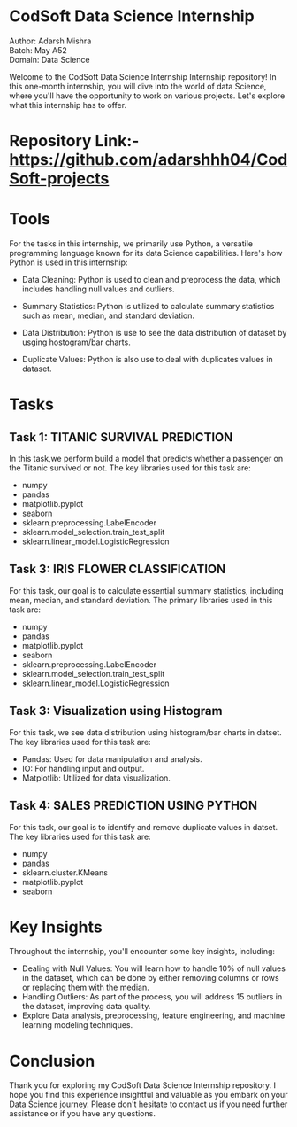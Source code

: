 # CodSoft Data Science Internship
Author: Adarsh Mishra  
Batch: May A52  
Domain: Data Science    

Welcome to the CodSoft Data Science Internship Internship repository! In this one-month internship, you will dive into the world of data Science, where you'll have the opportunity to work on various projects. Let's explore what this internship has to offer.

# Repository Link:-  https://github.com/adarshhh04/CodSoft-projects    

#  Tools
For the tasks in this internship, we primarily use Python, a versatile programming language known for its data Science capabilities. Here's how Python is used in this internship:

- Data Cleaning: Python is used to clean and preprocess the data, which includes handling null values and outliers.

- Summary Statistics: Python is utilized to calculate summary statistics such as mean, median, and standard deviation.  

- Data Distribution: Python is use to see the data distribution of dataset by usging hostogram/bar charts.

- Duplicate Values: Python is also use to deal with duplicates values in dataset.

# Tasks

## Task 1: TITANIC SURVIVAL PREDICTION
In this task,we perform build a model that predicts whether a passenger on the Titanic survived or not. The key libraries used for this task are:

- numpy
- pandas   
- matplotlib.pyplot   
- seaborn   
- sklearn.preprocessing.LabelEncoder   
- sklearn.model_selection.train_test_split   
- sklearn.linear_model.LogisticRegression

## Task 3: IRIS FLOWER CLASSIFICATION
For this task, our goal is to calculate essential summary statistics, including mean, median, and standard deviation. The primary libraries used in this task are:

- numpy
- pandas   
- matplotlib.pyplot   
- seaborn   
- sklearn.preprocessing.LabelEncoder   
- sklearn.model_selection.train_test_split   
- sklearn.linear_model.LogisticRegression

## Task 3: Visualization using Histogram
For this task, we see data distribution using histogram/bar charts in datset. The key libraries used for this task are:

- Pandas: Used for data manipulation and analysis.
- IO: For handling input and output.
- Matplotlib: Utilized for data visualization.

## Task 4: SALES PREDICTION USING PYTHON
For this task, our goal is to identify and remove duplicate values in datset. The key libraries used for this task are:

- numpy
- pandas
- sklearn.cluster.KMeans
- matplotlib.pyplot
- seaborn

# Key Insights
Throughout the internship, you'll encounter some key insights, including:

-  Dealing with Null Values: You will learn how to handle 10% of null values in the dataset, which can be done by either removing columns or rows or replacing them with the median.
- Handling Outliers: As part of the process, you will address 15 outliers in the dataset, improving data quality.
- Explore Data analysis, preprocessing, feature engineering, and machine learning modeling techniques.

# Conclusion
Thank you for exploring my CodSoft Data Science Internship repository. I hope you find this experience insightful and valuable as you embark on your Data Science journey. Please don't hesitate to contact us if you need further assistance or if you have any questions.

